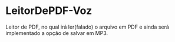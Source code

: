 # LeitorDePDF-Voz
Leitor de PDF, no qual irá ler(falado) o arquivo em PDF e ainda será implementado a opção de salvar em MP3.

